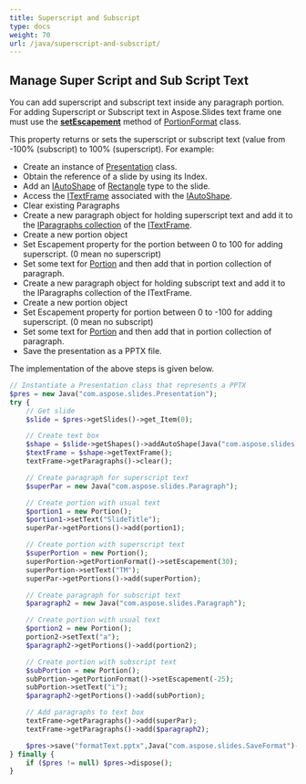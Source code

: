 ```yaml
---
title: Superscript and Subscript
type: docs
weight: 70
url: /java/superscript-and-subscript/
---
```


## **Manage Super Script and Sub Script Text**
You can add superscript and subscript text inside any paragraph portion. For adding Superscript or Subscript text in Aspose.Slides text frame one must use the [**setEscapement**](https://apireference.aspose.com/slides/java/com.aspose.slides/IBasePortionFormat#setEscapement-float-) method of [PortionFormat](https://apireference.aspose.com/slides/java/com.aspose.slides/PortionFormat) class.

This property returns or sets the superscript or subscript text (value from -100% (subscript) to 100% (superscript). For example:

- Create an instance of [Presentation](https://apireference.aspose.com/slides/java/com.aspose.slides/Presentation) class.
- Obtain the reference of a slide by using its Index.
- Add an [IAutoShape](https://apireference.aspose.com/slides/java/com.aspose.slides/IAutoShape) of [Rectangle](https://apireference.aspose.com/slides/java/com.aspose.slides/ShapeType#Rectangle) type to the slide.
- Access the [ITextFrame](https://apireference.aspose.com/slides/java/com.aspose.slides/ITextFrame) associated with the [IAutoShape](https://apireference.aspose.com/slides/java/com.aspose.slides/IAutoShape).
- Clear existing Paragraphs
- Create a new paragraph object for holding superscript text and add it to the [IParagraphs collection](https://apireference.aspose.com/slides/java/com.aspose.slides/ITextFrame#getParagraphs--) of the [ITextFrame](https://apireference.aspose.com/slides/java/com.aspose.slides/ITextFrame).
- Create a new portion object
- Set Escapement property for the portion between 0 to 100 for adding superscript. (0 mean no superscript)
- Set some text for [Portion](https://apireference.aspose.com/slides/java/com.aspose.slides/Portion) and then add that in portion collection of paragraph.
- Create a new paragraph object for holding subscript text and add it to the IParagraphs collection of the ITextFrame.
- Create a new portion object
- Set Escapement property for portion between 0 to -100 for adding superscript. (0 mean no subscript)
- Set some text for [Portion](https://apireference.aspose.com/slides/java/com.aspose.slides/Portion) and then add that in portion collection of paragraph.
- Save the presentation as a PPTX file.

The implementation of the above steps is given below.

```php
// Instantiate a Presentation class that represents a PPTX
$pres = new Java("com.aspose.slides.Presentation");
try {
    // Get slide
    $slide = $pres->getSlides()->get_Item(0);

    // Create text box
    $shape = $slide->getShapes()->addAutoShape(Java("com.aspose.slides.ShapeType")->Rectangle, 100, 100, 200, 100);
    $textFrame = $shape->getTextFrame();
    textFrame->getParagraphs()->clear();

    // Create paragraph for superscript text
    $superPar = new Java("com.aspose.slides.Paragraph");

    // Create portion with usual text
    $portion1 = new Portion();
    $portion1->setText("SlideTitle");
    superPar->getPortions()->add(portion1);

    // Create portion with superscript text
    $superPortion = new Portion();
    superPortion->getPortionFormat()->setEscapement(30);
    superPortion->setText("TM");
    superPar->getPortions()->add(superPortion);

    // Create paragraph for subscript text
    $paragraph2 = new Java("com.aspose.slides.Paragraph");

    // Create portion with usual text
    $portion2 = new Portion();
    portion2->setText("a");
    $paragraph2->getPortions()->add(portion2);

    // Create portion with subscript text
    $subPortion = new Portion();
    subPortion->getPortionFormat()->setEscapement(-25);
    subPortion->setText("i");
    $paragraph2->getPortions()->add(subPortion);

    // Add paragraphs to text box
    textFrame->getParagraphs()->add(superPar);
    textFrame->getParagraphs()->add($paragraph2);

    $pres->save("formatText.pptx",Java("com.aspose.slides.SaveFormat")->Pptx);
} finally {
    if ($pres != null) $pres->dispose();
}
```

